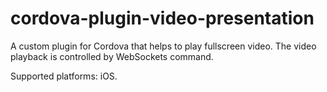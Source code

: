 # cordova-plugin-video-presentation
A custom plugin for Cordova that helps to play fullscreen video. The video playback is controlled by WebSockets command.

Supported platforms: iOS.
